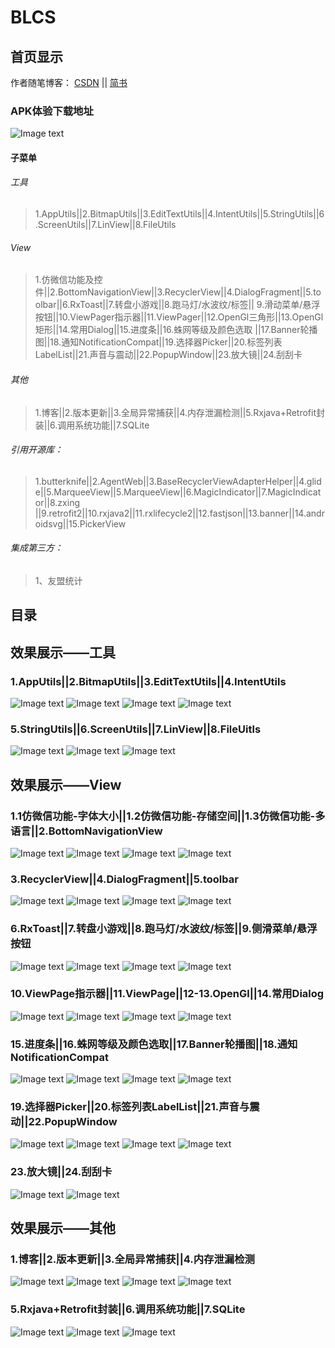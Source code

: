 # BLCS
## 首页显示
作者随笔博客： [CSDN](https://blog.csdn.net/cs_lwb) || [简书](https://www.jianshu.com/u/d9db60dc00d0)
### APK体验下载地址
![Image text](https://github.com/DayorNight/File/blob/master/BLCS.png)

#### 子菜单
###### 工具
> 1.AppUtils||2.BitmapUtils||3.EditTextUtils||4.IntentUtils||5.StringUtils||6.ScreenUtils||7.LinView||8.FileUtils
###### View
> 1.仿微信功能及控件||2.BottomNavigationView||3.RecyclerView||4.DialogFragment||5.toolbar||6.RxToast||7.转盘小游戏||8.跑马灯/水波纹/标签||
9.滑动菜单/悬浮按钮||10.ViewPager指示器||11.ViewPager||12.OpenGl三角形||13.OpenGl矩形||14.常用Dialog||15.进度条||16.蛛网等级及颜色选取
||17.Banner轮播图||18.通知NotificationCompat||19.选择器Picker||20.标签列表LabelList||21.声音与震动||22.PopupWindow||23.放大镜||24.刮刮卡
###### 其他
> 1.博客||2.版本更新||3.全局异常捕获||4.内存泄漏检测||5.Rxjava+Retrofit封装||6.调用系统功能||7.SQLite
###### 引用开源库：
> 1.butterknife||2.AgentWeb||3.BaseRecyclerViewAdapterHelper||4.glide||5.MarqueeView||5.MarqueeView||6.MagicIndicator||7.MagicIndicator||8.zxing
||9.retrofit2||10.rxjava2||11.rxlifecycle2||12.fastjson||13.banner||14.androidsvg||15.PickerView
###### 集成第三方：
> 1、友盟统计

## 目录
## 效果展示——工具
### 1.AppUtils||2.BitmapUtils||3.EditTextUtils||4.IntentUtils
![Image text](https://github.com/DayorNight/File/blob/master/1.AppUtils.gif)
![Image text](https://github.com/DayorNight/File/blob/master/2.BitmapUtils.gif)
![Image text](https://github.com/DayorNight/File/blob/master/3.EditTextUtils.gif)
![Image text](https://github.com/DayorNight/File/blob/master/4.IntentUtils.gif)
### 5.StringUtils||6.ScreenUtils||7.LinView||8.FileUitls
![Image text](https://github.com/DayorNight/File/blob/master/5.StringUtils.gif)
![Image text](https://github.com/DayorNight/File/blob/master/6.ScreenUtils.gif)
![Image text](https://github.com/DayorNight/File/blob/master/7.LinView.gif)
## 效果展示——View
### 1.1仿微信功能-字体大小||1.2仿微信功能-存储空间||1.3仿微信功能-多语言||2.BottomNavigationView
![Image text](https://github.com/DayorNight/File/blob/master/1.1仿微信功能-字体大小.gif)
![Image text](https://github.com/DayorNight/File/blob/master/1.2仿微信功能-存储空间.gif)
![Image text](https://github.com/DayorNight/File/blob/master/1.3仿微信功能-多语言.gif)
![Image text](https://github.com/DayorNight/File/blob/master/2.BottomNavigationView.gif)
### 3.RecyclerView||4.DialogFragment||5.toolbar
![Image text](https://github.com/DayorNight/File/blob/master/3.RecyclerView(1).gif)
![Image text](https://github.com/DayorNight/File/blob/master/3.RecyclerView(2).gif)
![Image text](https://github.com/DayorNight/File/blob/master/4.DialogFragment.gif)
![Image text](https://github.com/DayorNight/File/blob/master/5.toolbar.gif)
### 6.RxToast||7.转盘小游戏||8.跑马灯/水波纹/标签||9.侧滑菜单/悬浮按钮
![Image text](https://github.com/DayorNight/File/blob/master/6.RxToast.gif)
![Image text](https://github.com/DayorNight/File/blob/master/7.转盘小游戏.gif)
![Image text](https://github.com/DayorNight/File/blob/master/8.跑马灯水波纹标签.gif)
![Image text](https://github.com/DayorNight/File/blob/master/9.滑动菜单悬浮按钮.gif)
### 10.ViewPage指示器||11.ViewPage||12-13.OpenGl||14.常用Dialog
![Image text](https://github.com/DayorNight/File/blob/master/10.ViewPage指示器.gif)
![Image text](https://github.com/DayorNight/File/blob/master/11.ViewPage.gif)
![Image text](https://github.com/DayorNight/File/blob/master/12-13.OpenGl.gif)
![Image text](https://github.com/DayorNight/File/blob/master/14.常用Dialog.gif)
### 15.进度条||16.蛛网等级及颜色选取||17.Banner轮播图||18.通知NotificationCompat
![Image text](https://github.com/DayorNight/File/blob/master/15.进度条.gif)
![Image text](https://github.com/DayorNight/File/blob/master/16.蛛网等级及颜色选取.gif)
![Image text](https://github.com/DayorNight/File/blob/master/17.Banner轮播图.gif)
![Image text](https://github.com/DayorNight/File/blob/master/18.通知NotificationCompat.gif)
### 19.选择器Picker||20.标签列表LabelList||21.声音与震动||22.PopupWindow
![Image text](https://github.com/DayorNight/File/blob/master/19.选择器Picker.gif)
![Image text](https://github.com/DayorNight/File/blob/master/20.标签列表LabelList.gif)
![Image text](https://github.com/DayorNight/File/blob/master/21.声音与震动.gif)
![Image text](https://github.com/DayorNight/File/blob/master/22.PopupWindow.gif)
### 23.放大镜||24.刮刮卡
![Image text](https://github.com/DayorNight/File/blob/master/23.放大镜.gif)
![Image text](https://github.com/DayorNight/File/blob/master/24.刮刮卡.gif)
## 效果展示——其他
### 1.博客||2.版本更新||3.全局异常捕获||4.内存泄漏检测
![Image text](https://github.com/DayorNight/File/blob/master/1.博客.gif)
![Image text](https://github.com/DayorNight/File/blob/master/1.版本更新.gif)
![Image text](https://github.com/DayorNight/File/blob/master/3.全局异常捕获.gif)
![Image text](https://github.com/DayorNight/File/blob/master/4.内存泄漏检测.gif)
### 5.Rxjava+Retrofit封装||6.调用系统功能||7.SQLite
![Image text](https://github.com/DayorNight/File/blob/master/5.Rxjava+Retrofit封装.gif)
![Image text](https://github.com/DayorNight/File/blob/master/6.调用系统功能.gif)
![Image text](https://github.com/DayorNight/File/blob/master/7.SQLite.gif)




